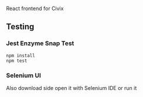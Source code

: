 React frontend for Civix
## Testing
### Jest Enzyme Snap Test
`npm install` <br/>
`npm test`
### Selenium UI 
Also download side open it with Selenium IDE or run it 
